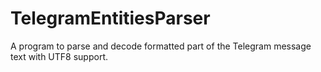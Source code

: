 # TelegramEntitiesParser
A program to parse and decode formatted part of the Telegram message text with UTF8 support.
